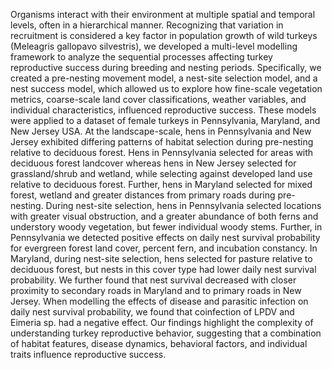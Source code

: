 Organisms interact with their environment at multiple spatial and temporal levels, often in a hierarchical manner. Recognizing that variation in recruitment is considered a key factor in population growth of wild turkeys (Meleagris gallopavo silvestris), we developed a multi-level modelling framework to analyze the sequential processes affecting turkey reproductive success during breeding and nesting periods. Specifically, we created a pre-nesting movement model, a nest-site selection model, and a nest success model, which allowed us to explore how fine-scale vegetation metrics, coarse-scale land cover classifications, weather variables, and individual characteristics, influenced reproductive success. These models were applied to a dataset of female turkeys in Pennsylvania, Maryland, and New Jersey USA. At the landscape-scale, hens in Pennsylvania and New Jersey exhibited differing patterns of habitat selection during pre-nesting relative to deciduous forest. Hens in Pennsylvania selected for areas with deciduous forest landcover whereas hens in New Jersey selected for grassland/shrub and wetland, while selecting against developed land use relative to deciduous forest. Further, hens in Maryland selected for mixed forest, wetland and greater distances from primary roads during pre-nesting. During nest-site selection, hens in Pennsylvania selected locations with greater visual obstruction, and a greater abundance of both ferns and understory woody vegetation, but fewer individual woody stems. Further, in Pennsylvania we detected positive effects on daily nest survival probability for evergreen forest land cover, percent fern, and incubation constancy. In Maryland, during nest-site selection, hens selected for pasture relative to deciduous forest, but nests in this cover type had lower daily nest survival probability. We further found that nest survival decreased with closer proximity to secondary roads in Maryland and to primary roads in New Jersey. When modelling the effects of disease and parasitic infection on daily nest survival probability, we found that coinfection of LPDV and Eimeria sp. had a negative effect. Our findings highlight the complexity of understanding turkey reproductive behavior, suggesting that a combination of habitat features, disease dynamics, behavioral factors, and individual traits influence reproductive success.
